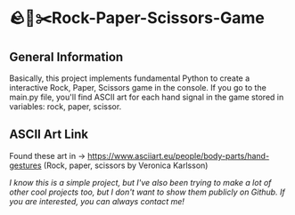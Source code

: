 # 🪨📃✂️Rock-Paper-Scissors-Game

## General Information
Basically, this project implements fundamental Python to create a interactive Rock, Paper, Scissors game in the console. 
If you go to the main.py file, you'll find ASCII art for each hand signal in the game stored in variables: rock, paper, scissor.

## ASCII Art Link
Found these art in -> https://www.asciiart.eu/people/body-parts/hand-gestures
(Rock, paper, scissors by Veronica Karlsson)

_*I know this is a simple project, but I've also been trying to make a lot of other cool projects too, but I don't want to show them publicly on Github. If you are interested, you can always contact me!*_

